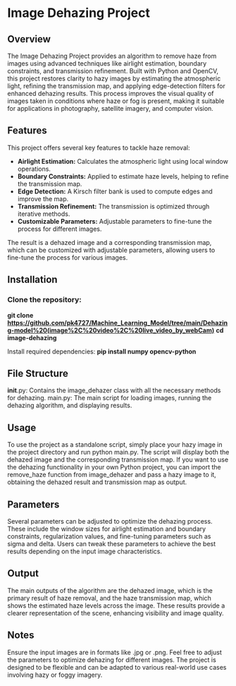 # Image Dehazing Project

## Overview

The Image Dehazing Project provides an algorithm to remove haze from images using advanced techniques like airlight estimation, boundary constraints, and transmission refinement. Built with Python and OpenCV, this project restores clarity to hazy images by estimating the atmospheric light, refining the transmission map, and applying edge-detection filters for enhanced dehazing results. This process improves the visual quality of images taken in conditions where haze or fog is present, making it suitable for applications in photography, satellite imagery, and computer vision.

## Features

This project offers several key features to tackle haze removal:

- **Airlight Estimation:** Calculates the atmospheric light using local window operations.
- **Boundary Constraints:** Applied to estimate haze levels, helping to refine the transmission map.
- **Edge Detection:** A Kirsch filter bank is used to compute edges and improve the map.
- **Transmission Refinement:** The transmission is optimized through iterative methods.
- **Customizable Parameters:** Adjustable parameters to fine-tune the process for different images.

The result is a dehazed image and a corresponding transmission map, which can be customized with adjustable parameters, allowing users to fine-tune the process for various images.

## Installation

### Clone the repository:

**git clone https://github.com/pk4727/Machine_Learning_Model/tree/main/Dehazing-model%20(image%2C%20video%2C%20live_video_by_webCam)**
**cd image-dehazing**

Install required dependencies: **pip install numpy opencv-python**

## File Structure
__init__.py: Contains the image_dehazer class with all the necessary methods for dehazing.
main.py: The main script for loading images, running the dehazing algorithm, and displaying results.

## Usage
To use the project as a standalone script, simply place your hazy image in the project directory and run python main.py. The script will display both the dehazed image and the corresponding transmission map. If you want to use the dehazing functionality in your own Python project, you can import the remove_haze function from image_dehazer and pass a hazy image to it, obtaining the dehazed result and transmission map as output.

## Parameters
Several parameters can be adjusted to optimize the dehazing process. These include the window sizes for airlight estimation and boundary constraints, regularization values, and fine-tuning parameters such as sigma and delta. Users can tweak these parameters to achieve the best results depending on the input image characteristics.

## Output
The main outputs of the algorithm are the dehazed image, which is the primary result of haze removal, and the haze transmission map, which shows the estimated haze levels across the image. These results provide a clearer representation of the scene, enhancing visibility and image quality.

## Notes
Ensure the input images are in formats like .jpg or .png. Feel free to adjust the parameters to optimize dehazing for different images. The project is designed to be flexible and can be adapted to various real-world use cases involving hazy or foggy imagery.
